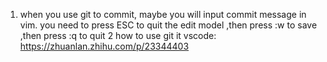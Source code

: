 1. when you use git to commit, maybe you will input commit message in vim. you need to press ESC to quit the edit model ,then press :w to save ,then press :q to quit
2 how to use git it vscode:
https://zhuanlan.zhihu.com/p/23344403